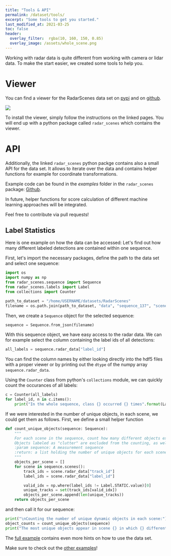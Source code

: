 ```yaml
---
title: "Tools & API"
permalink: /dataset/tools/
excerpt: "Some tools to get you started."
last_modified_at: 2021-03-25
toc: false
header:
  overlay_filter:  rgba(10, 160, 150, 0.85)
  overlay_image: /assets/whole_scene.png
---
```


Working with radar data is quite different from working with camera or lidar data.
To make the start easier, we created some tools to help you.

# Viewer

You can find a viewer for the RadarScenes data set on [pypi](https://pypi.org/project/radar-scenes/) and on [github](https://github.com/oleschum/radar_scenes).

![](https://raw.githubusercontent.com/oleschum/radar_scenes/master/doc/viewer.png)

To install the viewer, simply follow the instructions on the linked pages.
You will end up with a python package called `radar_scenes` which contains the viewer.


# API

Additionally, the linked `radar_scenes` python packge contains also a small API for the data set. It allows to iterate over the data and contains helper functions for example for coordinate transformations.

Example code can be found in the *examples* folder in the `radar_scenes` package: [Github](https://github.com/oleschum/radar_scenes/tree/master/radar_scenes/examples).

In future, helper functions for score calculation of different machine learning approaches will be integrated.

Feel free to contribute via pull requests!

## Label Statistics

Here is one example on how the data can be accessed: Let's find out how many different labeled detections are contained within one sequence.

First, let's import the necessary packages, define the path to the data set and select one sequence:

```python
import os
import numpy as np
from radar_scenes.sequence import Sequence
from radar_scenes.labels import Label
from collections import Counter

path_to_dataset = "/home/USERNAME/datasets/RadarScenes"
filename = os.path.join(path_to_dataset, "data", "sequence_137", "scenes.json")
```

Then, we create a `Sequence` object for the selected sequence:
```python
sequence = Sequence.from_json(filename)
```
With this sequence object, we have easy access to the radar data. We can for example select the column containing the label ids of all detections:
```python
all_labels = sequence.radar_data["label_id"]
```
You can find the column names by either looking directly into the hdf5 files with a proper viewer or by printing out the `dtype` of the numpy array `sequence.radar_data`.

Using the `Counter` class from python's `collections` module, we can quickly count the occurances of all labels:
```python
c = Counter(all_labels)
for label_id, n in c.items():
    print("In the whole sequence, class {} occurred {} times".format(Label.label_id_to_name(label_id), n))
```

If we were interested in the number of unique objects, in each scene, we could get them as follows. First, we define a small helper function
```python
def count_unique_objects(sequence: Sequence):
    """
    For each scene in the sequence, count how many different objects exist.
    Objects labeled as "clutter" are excluded from the counting, as well as the static detections.
    :param sequence: A measurement sequence
    :return: a list holding the number of unique objects for each scene
    """
    objects_per_scene = []
    for scene in sequence.scenes():
        track_ids = scene.radar_data["track_id"]
        label_ids = scene.radar_data["label_id"]

        valid_idx = np.where(label_ids != Label.STATIC.value)[0]
        unique_tracks = set(track_ids[valid_idx])
        objects_per_scene.append(len(unique_tracks))
    return objects_per_scene
```
and then call it for our sequence:
```python
print("\nCounting the number of unique dynamic objects in each scene:")
object_counts = count_unique_objects(sequence)
print("The most unique objects appear in scene {} in which {} different objects were labeled.".format(np.argmax(object_counts), object_counts[np.argmax(object_counts)]))
```

The [full example](https://github.com/oleschum/radar_scenes/blob/master/radar_scenes/examples/label_statistics.py) contains even more hints on how to use the data set.

Make sure to check out the [other examples](https://github.com/oleschum/radar_scenes/tree/master/radar_scenes/examples)!

























